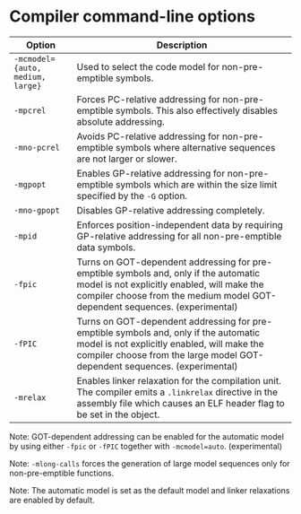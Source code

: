 # Compiler command-line options

Option | Description|
|-------|------------|
`-mcmodel={auto, medium, large}`| Used to select the code model for non-pre-emptible symbols.
`-mpcrel`| Forces PC-relative addressing for non-pre-emptible symbols. This also effectively disables absolute addressing.
`-mno-pcrel`| Avoids PC-relative addressing for non-pre-emptible symbols where alternative sequences are not larger or slower.
`-mgpopt`| Enables GP-relative addressing for non-pre-emptible symbols which are within the size limit specified by the `-G` option.
`-mno-gpopt`| Disables GP-relative addressing completely.
`-mpid`| Enforces position-independent data by requiring GP-relative addressing for all non-pre-emptible data symbols.
`-fpic`| Turns on GOT-dependent addressing for pre-emptible symbols and, only if the automatic model is not explicitly enabled, will make the compiler choose from the medium model GOT-dependent sequences. (experimental)
`-fPIC`| Turns on GOT-dependent addressing for pre-emptible symbols and, only if the automatic model is not explicitly enabled, will make the compiler choose from the large model GOT-dependent sequences. (experimental)
`-mrelax`| Enables linker relaxation for the compilation unit. The compiler emits a `.linkrelax` directive in the assembly file which causes an ELF header flag to be set in the object.

Note: GOT-dependent addressing can be enabled for the automatic model by using either `-fpic` or `-fPIC` together with `-mcmodel=auto`. (experimental)

Note: `-mlong-calls` forces the generation of large model sequences only for non-pre-emptible functions.

Note: The automatic model is set as the default model and linker relaxations are enabled by default.


